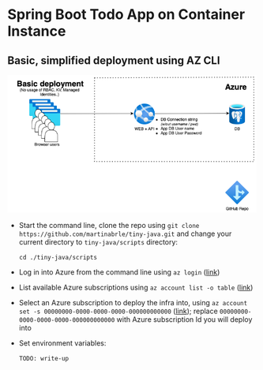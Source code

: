 # Spring Boot Todo App on Container Instance
## Basic, simplified deployment using AZ CLI

![Architecture Diagram](../../diagrams/tiny-java-app-service-basic.png)

* Start the command line, clone the repo using ```git clone https://github.com/martinabrle/tiny-java.git``` and change your current directory to ```tiny-java/scripts``` directory:
    ```
    cd ./tiny-java/scripts
    ```

* Log in into Azure from the command line using ```az login``` ([link](https://docs.microsoft.com/en-us/cli/azure/authenticate-azure-cli))

* List available Azure subscriptions using ```az account list -o table``` ([link](https://docs.microsoft.com/en-us/cli/azure/account#az-account-list))

* Select an Azure subscription to deploy the infra into, using ```az account set -s 00000000-0000-0000-0000-000000000000```
  ([link](https://docs.microsoft.com/en-us/cli/azure/account#az-account-set)); replace ```00000000-0000-0000-0000-000000000000``` with Azure subscription Id you will deploy into

* Set environment variables:
  ```
  TODO: write-up
  ```
